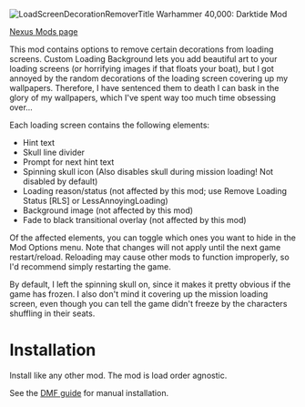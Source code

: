 ![LoadScreenDecorationRemoverTitle](https://github.com/user-attachments/assets/2260904c-42f9-4dda-992c-aae3167cc6a0)
Warhammer 40,000: Darktide Mod

[Nexus Mods page](https://www.nexusmods.com/warhammer40kdarktide/mods/469)

This mod contains options to remove certain decorations from loading screens. Custom Loading Background lets you add beautiful art to your loading screens (or horrifying images if that floats your boat), but I got annoyed by the random decorations of the loading screen covering up my wallpapers. Therefore, I have sentenced them to death I can bask in the glory of my wallpapers, which I've spent way too much time obsessing over...

Each loading screen contains the following elements:

- Hint text
- Skull line divider
- Prompt for next hint text
- Spinning skull icon (Also disables skull during mission loading! Not disabled by default)
- Loading reason/status (not affected by this mod; use Remove Loading Status [RLS] or LessAnnoyingLoading﻿)
- Background image (not affected by this mod)
- Fade to black transitional overlay (not affected by this mod)

Of the affected elements, you can toggle which ones you want to hide in the Mod Options menu. Note that changes will not apply until the next game restart/reload. Reloading may cause other mods to function improperly, so I'd recommend simply restarting the game.

By default, I left the spinning skull on, since it makes it pretty obvious if the game has frozen. I also don't mind it covering up the mission loading screen, even though you can tell the game didn't freeze by the characters shuffling in their seats.

# Installation
Install like any other mod. The mod is load order agnostic.

See the [DMF guide](https://dmf-docs.darkti.de/#/installing-mods) for manual installation.
